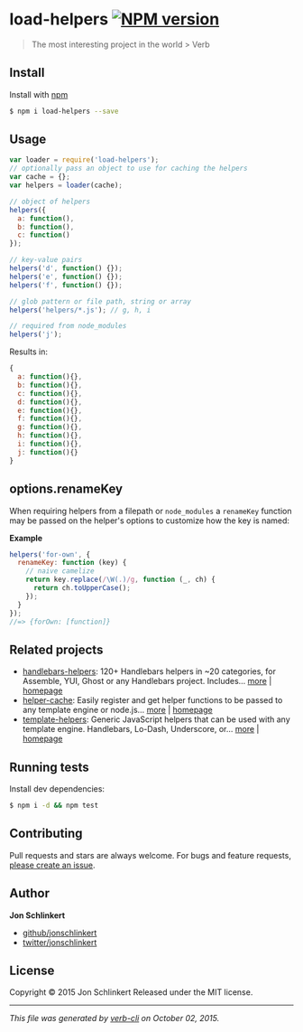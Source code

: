 # load-helpers [![NPM version](https://badge.fury.io/js/load-helpers.svg)](http://badge.fury.io/js/load-helpers)

> The most interesting project in the world > Verb

## Install

Install with [npm](https://www.npmjs.com/)

```sh
$ npm i load-helpers --save
```

## Usage

```js
var loader = require('load-helpers');
// optionally pass an object to use for caching the helpers
var cache = {};
var helpers = loader(cache);

// object of helpers
helpers({
  a: function(),
  b: function(),
  c: function()
});

// key-value pairs
helpers('d', function() {});
helpers('e', function() {});
helpers('f', function() {});

// glob pattern or file path, string or array
helpers('helpers/*.js'); // g, h, i

// required from node_modules
helpers('j');
```

Results in:

```js
{
  a: function(){},
  b: function(){},
  c: function(){},
  d: function(){},
  e: function(){},
  f: function(){},
  g: function(){},
  h: function(){},
  i: function(){},
  j: function(){}
}
```

## options.renameKey

When requiring helpers from a filepath or `node_modules` a `renameKey` function may be passed on the helper's options to customize how the key is named:

**Example**

```js
helpers('for-own', {
  renameKey: function (key) {
    // naive camelize
    return key.replace(/\W(.)/g, function (_, ch) {
      return ch.toUpperCase();
    });
  }
});
//=> {forOwn: [function]}
```

## Related projects

* [handlebars-helpers](https://www.npmjs.com/package/handlebars-helpers): 120+ Handlebars helpers in ~20 categories, for Assemble, YUI, Ghost or any Handlebars project. Includes… [more](https://www.npmjs.com/package/handlebars-helpers) | [homepage](https://github.com/assemble/handlebars-helpers)
* [helper-cache](https://www.npmjs.com/package/helper-cache): Easily register and get helper functions to be passed to any template engine or node.js… [more](https://www.npmjs.com/package/helper-cache) | [homepage](https://github.com/jonschlinkert/helper-cache)
* [template-helpers](https://www.npmjs.com/package/template-helpers): Generic JavaScript helpers that can be used with any template engine. Handlebars, Lo-Dash, Underscore, or… [more](https://www.npmjs.com/package/template-helpers) | [homepage](https://github.com/jonschlinkert/template-helpers)

## Running tests

Install dev dependencies:

```sh
$ npm i -d && npm test
```

## Contributing

Pull requests and stars are always welcome. For bugs and feature requests, [please create an issue](https://github.com/jonschlinkert/load-helpers/issues/new).

## Author

**Jon Schlinkert**

+ [github/jonschlinkert](https://github.com/jonschlinkert)
+ [twitter/jonschlinkert](http://twitter.com/jonschlinkert)

## License

Copyright © 2015 Jon Schlinkert
Released under the MIT license.

***

_This file was generated by [verb-cli](https://github.com/assemble/verb-cli) on October 02, 2015._